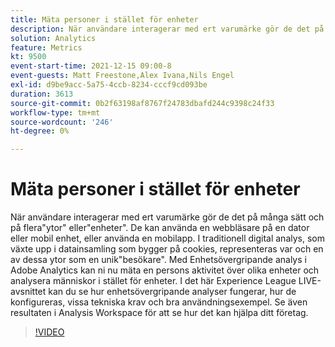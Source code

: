 ```yaml
---
title: Mäta personer i stället för enheter
description: När användare interagerar med ert varumärke gör de det på många sätt och på flera"ytor" eller"enheter". De kan använda en webbläsare på en dator eller mobil enhet, eller använda en mobilapp. I traditionell digital analys, som växte upp i datainsamling som bygger på cookies, representeras var och en av dessa ytor som en unik"besökare". Med Enhetsövergripande analys i Adobe Analytics kan ni nu mäta en persons aktivitet över olika enheter och analysera människor i stället för enheter. I det här Experience League LIVE-avsnittet kan du se hur enhetsövergripande analyser fungerar, hur de konfigureras, vissa tekniska krav och bra användningsexempel. Se även resultaten i Analysis Workspace för att se hur det kan hjälpa ditt företag.
solution: Analytics
feature: Metrics
kt: 9500
event-start-time: 2021-12-15 09:00-8
event-guests: Matt Freestone,Alex Ivana,Nils Engel
exl-id: d9be9acc-5a75-4ccb-8234-cccf9cd093be
duration: 3613
source-git-commit: 0b2f63198af8767f24783dbafd244c9398c24f33
workflow-type: tm+mt
source-wordcount: '246'
ht-degree: 0%

---
```


# Mäta personer i stället för enheter

När användare interagerar med ert varumärke gör de det på många sätt och på flera&quot;ytor&quot; eller&quot;enheter&quot;. De kan använda en webbläsare på en dator eller mobil enhet, eller använda en mobilapp. I traditionell digital analys, som växte upp i datainsamling som bygger på cookies, representeras var och en av dessa ytor som en unik&quot;besökare&quot;. Med Enhetsövergripande analys i Adobe Analytics kan ni nu mäta en persons aktivitet över olika enheter och analysera människor i stället för enheter. I det här Experience League LIVE-avsnittet kan du se hur enhetsövergripande analyser fungerar, hur de konfigureras, vissa tekniska krav och bra användningsexempel. Se även resultaten i Analysis Workspace för att se hur det kan hjälpa ditt företag.


>[!VIDEO](https://video.tv.adobe.com/v/339318/?quality=12&learn=on)

